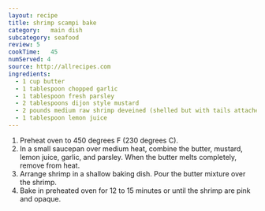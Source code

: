 ```yaml
---
layout: recipe
title: shrimp scampi bake
category:	main dish
subcategory: seafood
review:	5
cookTime:	45
numServed: 4
source:	http://allrecipes.com
ingredients:
  - 1 cup butter
  - 1 tablespoon chopped garlic
  - 1 tablespoon fresh parsley
  - 2 tablespoons dijon style mustard
  - 2 pounds medium raw shrimp deveined (shelled but with tails attached)
  - 1 tablespoon lemon juice
---
```



1. Preheat oven to 450 degrees F (230 degrees C).
2. In a small saucepan over medium heat, combine the butter, mustard, lemon juice, garlic, and parsley. When the butter melts completely, remove from heat.
3. Arrange shrimp in a shallow baking dish. Pour the butter mixture over the shrimp.
4. Bake in preheated oven for 12 to 15 minutes or until the shrimp are pink and opaque.
